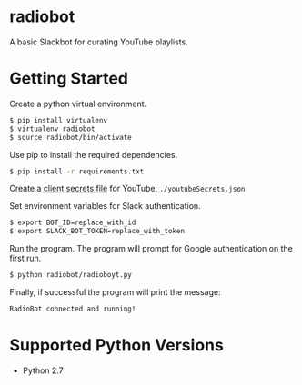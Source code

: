 radiobot
========

A basic Slackbot for curating YouTube playlists.

Getting Started
===============

Create a python virtual environment.

```bash
$ pip install virtualenv
$ virtualenv radiobot
$ source radiobot/bin/activate
```

Use pip to install the required dependencies.

```bash
$ pip install -r requirements.txt
```

Create a [client secrets file](https://developers.google.com/api-client-library/python/guide/aaa_client_secrets) for YouTube:  `./youtubeSecrets.json`

Set environment variables for Slack authentication.

```bash
$ export BOT_ID=replace_with_id
$ export SLACK_BOT_TOKEN=replace_with_token
```

Run the program. The program will prompt for Google authentication on the first run.

```bash
$ python radiobot/radioboyt.py
```

Finally, if successful the program will print the message:

```bash
RadioBot connected and running!
```

Supported Python Versions
=========================

* Python 2.7
